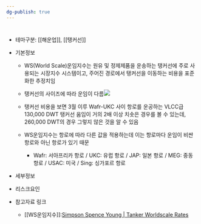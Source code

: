 ```yaml
---
dg-publish: true
---
```

#

- 테마구분: [[해운업]], [[탱커선]]



- 기본정보
	- WS(World Scale)운임지수는 원유 및 정제제품을 운송하는 탱커선에 주로 사용되는 시장지수 시스템이고, 주어진 경로에서 탱커선을 이동하는 비용을 표준화한 추정치임
	- 탱커선의 사이즈에 따라 운임이 다름![](https://i.imgur.com/ijvYnDO.png)

	- 탱커선 비용을 보면 3월 이루 Wafr-UKC 사이 항로를 운공하는 VLCC급 130,000 DWT 탱커선 움임이 거의 2배 이상 치솟은 경우를 볼 수 있는데, 260,000 DWT의 경우 그렇지 않은 것을 알 수 있음
	- WS운임지수는 항로에 따라 다른 값을 적용하는데 이는 항로마다 운임이 비싼항로와 아닌 항로가 있기 때문
		- Wafr: 서아프리카 항로 / UKC: 유럽 항로 / JAP: 일본 항로 / MEG: 중동 항로 / USAC: 미국 / Sing: 싱가포르 항로


- 세부정보



- 리스크요인



- 참고자료 링크
	- [[WS운임지수]]:[Simpson Spence Young | Tanker Worldscale Rates](https://www.ssyonline.com/free-charts/tanker-worldscale-rates/#)


